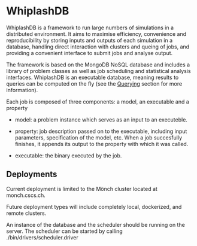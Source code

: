 WhiplashDB
==========

WhiplashDB is a framework to run large numbers of simulations in a
distributed environment. It aims to maximise efficiency, convenience
and reproducibility by storing inputs and outputs of each simulation
in a database, handling direct interaction with clusters and queing of
jobs, and providing a convenient interface to submit jobs and analyse
output.

The framework is based on the MongoDB NoSQL database and includes a
library of problem classes as well as job scheduling and statistical
analysis interfaces. WhiplashDB is an executable database, meaning
results to queries can be computed on the fly (see the
[Querying](#querying) section for more information).

Each job is composed of three components: a model, an executable and a
property

* model: a problem instance which serves as an input to an
  executeble.

* property: job description passed on to the executable, including
  input parameters, specification of the model, etc. When a job
  succesfully finishes, it appends its output to the property with
  which it was called.

* executable: the binary executed by the job.

## Deployments

Current deployment is limited to the Mönch cluster located at
monch.cscs.ch.

Future deployment types will include completely local, dockerized, and
remote clusters.

An instance of the database and the scheduler should be running on the
server. The scheduler can be started by calling
./bin/drivers/scheduler.driver


